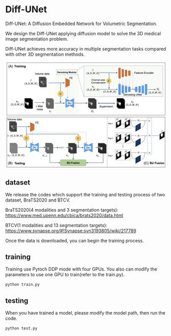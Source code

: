 
# Diff-UNet

Diff-UNet: A Diffusion Embedded Network for Volumetric Segmentation.

We design the Diff-UNet applying diffusion model to solve the 3D medical image segmentation problem.

Diff-UNet achieves more accuracy in multiple segmentation tasks compared with other 3D segmentation methods.

![](/imgs/framework.png)

## dataset 
We release the codes which support the training and testing process of two dataset, BraTS2020 and BTCV.

BraTS2020(4 modalities and 3 segmentation targets): https://www.med.upenn.edu/cbica/brats2020/data.html

BTCV(1 modalities and 13 segmentation targets): https://www.synapse.org/#!Synapse:syn3193805/wiki/217789

Once the data is downloaded, you can begin the training process.

## training 

Training use Pytoch DDP mode with four GPUs. You also can modify the parameters to use one GPU to train(refer to the train.py).

```bash
python train.py
```

## testing
When you have trained a model, please modify the model path, then run the code.
```bash
python test.py
```